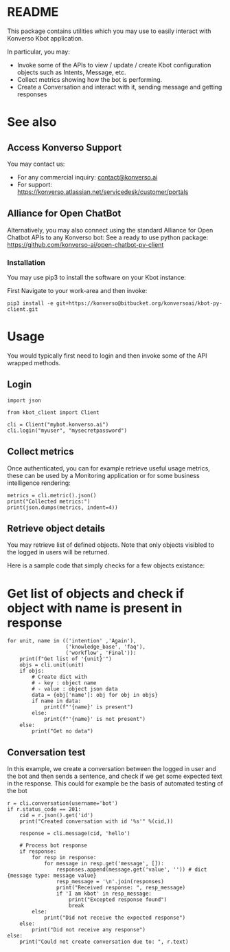 # README #
This package contains utilities which you may use to easily interact with Konverso Kbot application. 
 
In particular, you may:

* Invoke some of the APIs to view / update / create Kbot configuration objects such as Intents, Message, etc.
* Collect metrics showing how the bot is performing.
* Create a Conversation and interact with it, sending message and getting responses

# See also #

## Access Konverso Support
You may contact us: 

* For any commercial inquiry: contact@konverso.ai
* For support: https://konverso.atlassian.net/servicedesk/customer/portals

## Alliance for Open ChatBot
Alternatively, you may also connect using the standard Alliance for Open Chatbot APIs to any Konverso bot: 
See a ready to use python package: https://github.com/konverso-ai/open-chatbot-py-client
 
### Installation ###

You may use pip3 to install the software on your Kbot instance: 

First Navigate to your work-area and then invoke: 

	pip3 install -e git+https://konverso@bitbucket.org/konversoai/kbot-py-client.git

# Usage #

You would typically first need to login and then invoke some of the API wrapped methods.

## Login ##

	import json
	
	from kbot_client import Client
	
	cli = Client("mybot.konverso.ai")
	cli.login("myuser", "mysecretpassword")
	

## Collect metrics ##
Once authenticated, you can for example retrieve useful usage metrics, these can be used by a Monitoring application or for some business intelligence rendering: 

	metrics = cli.metric().json()
	print("Collected metrics:")
	print(json.dumps(metrics, indent=4))
	
## Retrieve object details ##
You may retrieve list of defined objects. Note that only objects visibled to the logged in users will be returned.

Here is a sample code that simply checks for a few objects existance: 

# Get list of objects and check if object with name is present in response
	for unit, name in (('intention' ,'Again'),
    	               ('knowledge_base', 'faq'),
					   ('workflow', 'Final')):
    	print(f"Get list of '{unit}'")
    	objs = cli.unit(unit)
    	if objs:
        	# Create dict with
        	# - key : object name
        	# - value : object json data
        	data = {obj['name']: obj for obj in objs}
        	if name in data:
            	print(f"'{name}' is present")
        	else:
            	print(f"'{name}' is not present")
    	else:
        	print("Get no data")
		
## Conversation test
In this example, we create a conversation between the logged in user and the bot and then sends a sentence, and check if we get some expected text in the response. This could for example be the basis of automated testing of the bot

	r = cli.conversation(username='bot')
	if r.status_code == 201:
    	cid = r.json().get('id')
    	print("Created conversation with id '%s'" %(cid,))

	    response = cli.message(cid, 'hello')

    	# Process bot response
    	if response:
        	for resp in response:
            	for message in resp.get('message', []):
                	responses.append(message.get('value', '')) # dict {message type: message value}
		        	resp_message = '\n'.join(responses)
        			print("Received response: ", resp_message)
		        	if 'I am kbot' in resp_message:
            			print("Excepted response found")
						break
    		else:
        		print("Did not receive the expected response")
		else:
        	print("Did not receive any response")
	else:
    	print("Could not create conversation due to: ", r.text)
	